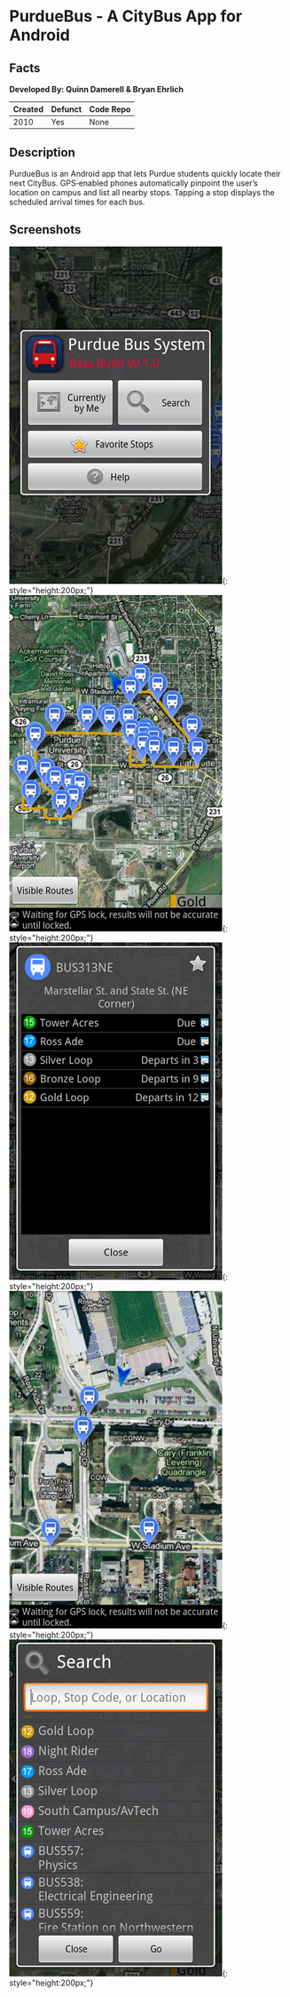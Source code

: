 # PurdueBus - A CityBus App for Android

## Facts

**Developed By: Quinn Damerell & Bryan Ehrlich**

| Created | Defunct | Code Repo |
| ------- | ------- | --------- |
| 2010    | Yes      | None |


## Description

PurdueBus is an Android app that lets Purdue students quickly locate their next CityBus. GPS‑enabled phones automatically pinpoint the user’s location on campus and list all nearby stops. Tapping a stop displays the scheduled arrival times for each bus.

## Screenshots

![Main Menu](./assets/purdue-bus/main_screen.png){: style="height:200px;"}
![Main Menu](./assets/purdue-bus/loop.png){: style="height:200px;"}
![Main Menu](./assets/purdue-bus/busStop.png){: style="height:200px;"}
![Main Menu](./assets/purdue-bus/close-up.png){: style="height:200px;"}
![Main Menu](./assets/purdue-bus/search.png){: style="height:200px;"}